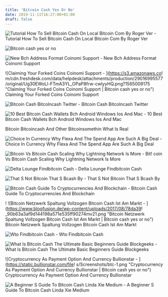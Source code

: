 ```yaml
---
title: 'Bitcoin Cash Yes Or No'
date: 2019-11-11T16:27:00+01:00
draft: false
---
```


![Tutorial How To Sell Bitcoin Cash On Local Bitcoin Com By Roger Ver - ](https://i.ytimg.com/vi/IJrdR7QnUJs/maxresdefault.jpg "Tutorial How To Sell Bitcoin Cash On Local Bitcoin Com By Roger Ver | Bitcoin cash yes or no") Tutorial How To Sell Bitcoin Cash On Local Bitcoin Com By Roger Ver

![Bitcoin cash yes or no](https://content.fortune.com/wp-content/uploads/2017/11/lost_bitcoins.png "Bitcoin cash yes or no") 

![New Bch Address Format Coinomi Support - ](https://s3.amazonaws.com/cdn.freshdesk.com/data/helpdesk/attachments/production/29016995918/original/v8yFvBqhvj-1gOfNlfuQuIQ-6a4EpQeNgw.png?1565009741 "New Bch Address Format Coinomi Support | Bitcoin cash yes or no") New Bch Address Format Coinomi Support

![Claiming Your Forked Coins Coinomi Support - ](https://s3.amazonaws.co!   m/cdn.freshdesk.com/data/helpdesk/attachments/production/29016995577/original/Ug30EWoLl-FTmA3YL_OPaP8frw-cwlyyHQ.png?1565009175 "Claiming Your Forked Coins Coinomi Support | Bitcoin cash yes or no") Claiming Your Forked Coins Coinomi Support

![Bitcoin Cash Bitcolncash Twitter - ](https://pbs.twimg.com/media/Dt0nRlnWsAARpPV.jpg "Bitcoin Cash Bitcolncash Twitter | Bitcoin cash yes or no") Bitcoin Cash Bitcolncash Twitter

![10 Best Bitcoin Cash Wallets Bch Android Windows Ios And Mac - ](https://coinsutra.com/wp-content/uploads/2017/08/Best-Bitcoin-Cash-Wallets.jpg "10 Best Bitcoin Cash Wallets Bch Android Windows Ios And Mac | Bitcoin cash yes or no") 10 Best Bitcoin Cash Wallets Bch Android Windows Ios And Mac

 Bitcoin Bitcoincash And Other Bitcoinsomethin What Is Real

![Choice In Currency Why Flexa And The Spend App Are Such A Big Deal - ](https://miro.medium.com/max/1200/1*-kSyAPZNXuEXnntsrc4KNQ.png "Choice In Currency Why Flexa And The Spend App Are Such A Big Deal | Bitcoin cash yes or no") Choice In Currency Why Flexa And The Spend App Are Such A Big Deal

![Bitcoin Vs Bitcoin Cash Scaling Why Lightning Network Is More - ](http://masterthecrypto.com/wp-content/uploads/2018/09/wsi-imageoptim-BCHLN5.png "Bitcoin Vs Bitcoin Cash Scaling Why Lightning Network Is More | Bitcoin cash yes or no") Bit! coin Vs Bitcoin Cash Scaling Why Lightning Network Is More

![Delta Lounge Findbitcoin Cash - ](https://findbitcoin.cash/wp-content/uploads/2019/05/3376_image.jpg "Delta Lounge Findbitcoin Cash | Bitcoin cash yes or no") Delta Lounge Findbitcoin Cash

![That S Not Bitcoin That S Bcash By - ](https://hackernoon.com/hn-images/1*PELSpWzxzJ1VZy1ZSXXzRQ.png "That S Not Bitcoin That S Bcash By | Bitcoin cash yes or no") That S Not Bitcoin That S Bcash By

![Bitcoin Cash Guide To Cryptocurrencies And Blockchain - ](https://wikicryptocoins.com/images/thumb/3/3e/BitcoinCash_Logo.png/350px-BitcoinCash_Logo.png "Bitcoin Cash Guide To Cryptocurrencies And Blockchain | Bitcoin cash yes or no") Bitcoin Cash Guide To Cryptocurrencies And Blockchain

! ![Bitcoin Netzwerk Spaltung Vollzogen Bitcoin Cash Ist Am Markt - ](https://www.blogfusion.de/wp-content/uploads/2017/08/78da39!   _90b63a3af9d144198a571e535ff90274mv21.png "Bitcoin Netzwerk Spaltung Vollzogen Bitcoin Cash Ist Am Markt | Bitcoin cash yes or no") Bitcoin Netzwerk Spaltung Vollzogen Bitcoin Cash Ist Am Markt

![Wto Findbitcoin Cash - ](https://findbitcoin.cash/wp-content/uploads/2019/05/wto-768x1024.jpg "Wto Findbitcoin Cash | Bitcoin cash yes or no") Wto Findbitcoin Cash

![What Is Bitcoin Cash The Ultimate Basic Beginners Guide Blockgeeks - ](https://blockgeeks.com/wp-content/uploads/2019/02/word-image-31.png "What Is Bitcoin Cash The Ultimate Basic Beginners Guide Blockgeeks | Bitcoin cash yes or no") What Is Bitcoin Cash The Ultimate Basic Beginners Guide Blockgeeks

![Cryptocurrency As Payment Option And Currency Bullionstar - ](https://static.bullionstar.com/file!   s/Screenshots/btc-1.png "Cryptocurrency As Payment Option And Currency Bullionstar | Bitcoin cash yes or no") Cryptocurrency As Payment Option And Currency Bullionstar

![A Beginner S Guide To Bitcoin Cash Linda Xie Medium - ](https://miro.medium.com/max/1838/1*qgFHvx03I_RmgXlbZyuW6A.png "A Beginner S Guide To Bitcoin Cash Linda Xie Medium | Bitcoin cash yes or no") A Beginner S Guide To Bitcoin Cash Linda Xie Medium